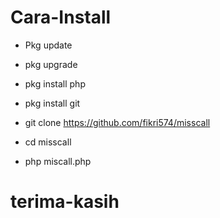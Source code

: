 # Cara-Install
- Pkg update

- pkg upgrade

- pkg install php

- pkg install git

- git clone https://github.com/fikri574/misscall

- cd misscall

- php miscall.php

# terima-kasih
